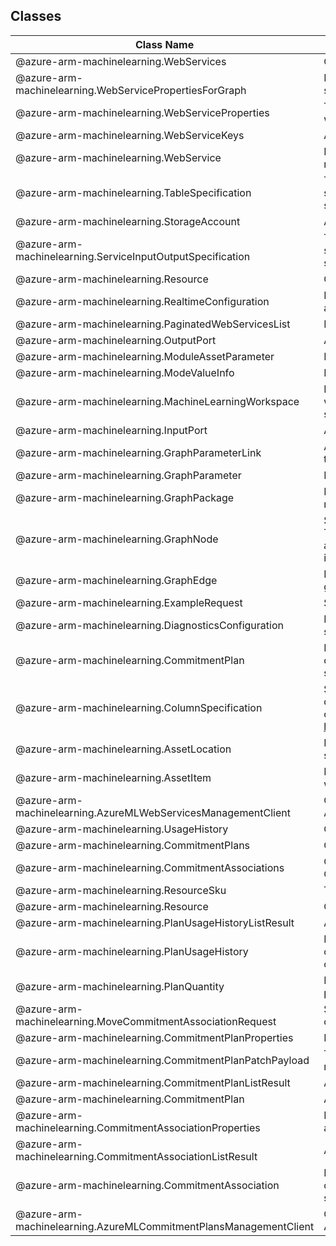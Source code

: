 ## Classes
| Class Name | Description |
|---|---|
| @azure-arm-machinelearning.WebServices |Class representing a WebServices.|
| @azure-arm-machinelearning.WebServicePropertiesForGraph |Properties specific to a Graph based web service.|
| @azure-arm-machinelearning.WebServiceProperties |The set of properties specific to the Azure ML web service resource.|
| @azure-arm-machinelearning.WebServiceKeys |Access keys for the web service calls.|
| @azure-arm-machinelearning.WebService |Instance of an Azure ML web service resource.|
| @azure-arm-machinelearning.TableSpecification |The swagger 2.0 schema describing a single service input or output. See Swagger specification: http://swagger.io/specification/|
| @azure-arm-machinelearning.StorageAccount |Access information for a storage account.|
| @azure-arm-machinelearning.ServiceInputOutputSpecification |The swagger 2.0 schema describing the service's inputs or outputs. See Swagger specification: http://swagger.io/specification/|
| @azure-arm-machinelearning.Resource |Class representing a Resource.|
| @azure-arm-machinelearning.RealtimeConfiguration |Holds the available configuration options for an Azure ML web service endpoint.|
| @azure-arm-machinelearning.PaginatedWebServicesList |Paginated list of web services.|
| @azure-arm-machinelearning.OutputPort |Asset output port|
| @azure-arm-machinelearning.ModuleAssetParameter |Parameter definition for a module asset.|
| @azure-arm-machinelearning.ModeValueInfo |Nested parameter definition.|
| @azure-arm-machinelearning.MachineLearningWorkspace |Information about the machine learning workspace containing the experiment that is source for the web service.|
| @azure-arm-machinelearning.InputPort |Asset input port|
| @azure-arm-machinelearning.GraphParameterLink |Association link for a graph global parameter to a node in the graph.|
| @azure-arm-machinelearning.GraphParameter |Defines a global parameter in the graph.|
| @azure-arm-machinelearning.GraphPackage |Defines the graph of modules making up the machine learning solution.|
| @azure-arm-machinelearning.GraphNode |Specifies a node in the web service graph. The node can either be an input, output or asset node, so only one of the corresponding id properties is populated at any given time.|
| @azure-arm-machinelearning.GraphEdge |Defines an edge within the web service's graph.|
| @azure-arm-machinelearning.ExampleRequest |Sample input data for the service's input(s).|
| @azure-arm-machinelearning.DiagnosticsConfiguration |Diagnostics settings for an Azure ML web service.|
| @azure-arm-machinelearning.CommitmentPlan |Information about the machine learning commitment plan associated with the web service.|
| @azure-arm-machinelearning.ColumnSpecification |Swagger 2.0 schema for a column within the data table representing a web service input or output. See Swagger specification: http://swagger.io/specification/|
| @azure-arm-machinelearning.AssetLocation |Describes the access location for a web service asset.|
| @azure-arm-machinelearning.AssetItem |Information about an asset associated with the web service.|
| @azure-arm-machinelearning.AzureMLWebServicesManagementClient |Class representing a AzureMLWebServicesManagementClient.|
| @azure-arm-machinelearning.UsageHistory |Class representing a UsageHistory.|
| @azure-arm-machinelearning.CommitmentPlans |Class representing a CommitmentPlans.|
| @azure-arm-machinelearning.CommitmentAssociations |Class representing a CommitmentAssociations.|
| @azure-arm-machinelearning.ResourceSku |The SKU of a resource.|
| @azure-arm-machinelearning.Resource |Common properties of an ARM resource.|
| @azure-arm-machinelearning.PlanUsageHistoryListResult |A page of usage history.|
| @azure-arm-machinelearning.PlanUsageHistory |Represents historical information about usage of the Azure resources associated with a commitment plan.|
| @azure-arm-machinelearning.PlanQuantity |Represents the quantity a commitment plan provides of a metered resource.|
| @azure-arm-machinelearning.MoveCommitmentAssociationRequest |Specifies the destination Azure ML commitment plan for a move operation.|
| @azure-arm-machinelearning.CommitmentPlanProperties |Properties of an Azure ML commitment plan.|
| @azure-arm-machinelearning.CommitmentPlanPatchPayload |The properties of a commitment plan which may be updated via PATCH.|
| @azure-arm-machinelearning.CommitmentPlanListResult |A page of commitment plan resources.|
| @azure-arm-machinelearning.CommitmentPlan |An Azure ML commitment plan resource.|
| @azure-arm-machinelearning.CommitmentAssociationProperties |Properties of an Azure ML commitment association.|
| @azure-arm-machinelearning.CommitmentAssociationListResult |A page of commitment association resources.|
| @azure-arm-machinelearning.CommitmentAssociation |Represents the association between a commitment plan and some other resource, such as a Machine Learning web service.|
| @azure-arm-machinelearning.AzureMLCommitmentPlansManagementClient |Class representing a AzureMLCommitmentPlansManagementClient.|
